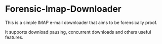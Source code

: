 # Forensic-Imap-Downloader

This is a simple IMAP e-mail downloader that aims to be forensically proof.

It supports download pausing, concurrent downloads and others useful features.
